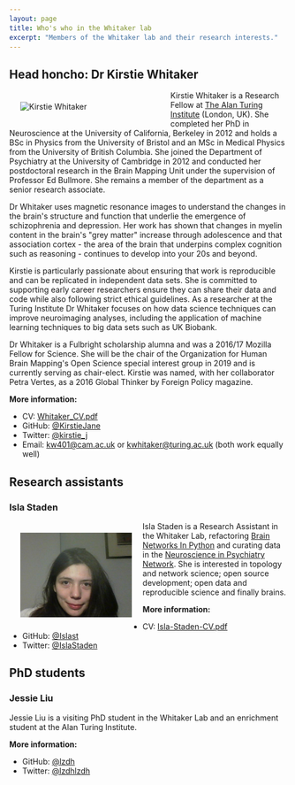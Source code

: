 ```yaml
---
layout: page
title: Who's who in the Whitaker lab
excerpt: "Members of the Whitaker lab and their research interests."
---
```


## Head honcho: Dr Kirstie Whitaker

<img src="/images/KW_OpenCon2016_Square.jpg" alt="Kirstie Whitaker" width="50%" align="left" hspace="20" vspace="20">


Kirstie Whitaker is a Research Fellow at [The Alan Turing Institute](https://www.turing.ac.uk/) (London, UK). She completed her PhD in Neuroscience at the University of California, Berkeley in 2012 and holds a BSc in Physics from the University of Bristol and an MSc in Medical Physics from the University of British Columbia. She joined the Department of Psychiatry at the University of Cambridge in 2012 and conducted her postdoctoral research in the Brain Mapping Unit under the supervision of Professor Ed Bullmore. She remains a member of the department as a senior research associate.

Dr Whitaker uses magnetic resonance images to understand the changes in the brain's structure and function that underlie the emergence of schizophrenia and depression. Her work has shown that changes in myelin content in the brain's "grey matter" increase through adolescence and that association cortex - the area of the brain that underpins complex cognition such as reasoning - continues to develop into your 20s and beyond.

Kirstie is particularly passionate about ensuring that work is reproducible and can be replicated in independent data sets. She is committed to supporting early career researchers ensure they can share their data and code while also following strict ethical guidelines. As a researcher at the Turing Institute Dr Whitaker focuses on how data science techniques can improve neuroimaging analyses, including the application of machine learning techniques to big data sets such as UK Biobank.

Dr Whitaker is a Fulbright scholarship alumna and was a 2016/17 Mozilla Fellow for Science. She will be the chair of the Organization for Human Brain Mapping's Open Science special interest group in 2019 and is currently serving as chair-elect. Kirstie was named, with her collaborator Petra Vertes, as a 2016 Global Thinker by Foreign Policy magazine.

__More information:__  
* CV: [Whitaker_CV.pdf](https://github.com/WhitakerLab/WhitakerLabProjectManagement/blob/master/Kirstie-Whitaker/Whitaker_CV.pdf)
* GitHub: [@KirstieJane](https://github.com/KirstieJane)
* Twitter: [@kirstie_j](https://twitter.com/kirstie_j)
* Email: [kw401@cam.ac.uk](mailto:kw401@cam.ac.uk) or [kwhitaker@turing.ac.uk](mailto:kwhitaker@turing.ac.uk) (both work equally well)

## Research assistants

### Isla Staden

<img src="/images/IS_whitakerblogprofile.jpg" alt="Isla Staden" width="40%" align="left" hspace="20" vspace="20">
  
  
  
  
  

Isla Staden is a Research Assistant in the Whitaker Lab, refactoring [Brain Networks In Python](https://github.com/WhitakerLab/BrainNetworksInPython) and curating data in the [Neuroscience in Psychiatry Network](http://www.nspn.org.uk/). She is interested in topology and network science; open source development; open data and reproducible science and finally brains.

__More information:__  
* CV: [Isla-Staden-CV.pdf](https://github.com/Islast/WhitakerLabProjectManagement/blob/master/Isla-Staden/Isla-Staden-CV.pdf)
* GitHub: [@Islast](https://github.com/Islast)
* Twitter: [@IslaStaden](https://twitter.com/islastaden)

## PhD students

### Jessie Liu

Jessie Liu is a visiting PhD student in the Whitaker Lab and an enrichment student at the Alan Turing Institute.

__More information:__  
* GitHub: [@lzdh](https://github.com/lzdh)
* Twitter: [@lzdhlzdh](https://twitter.com/lzdhlzdh)
